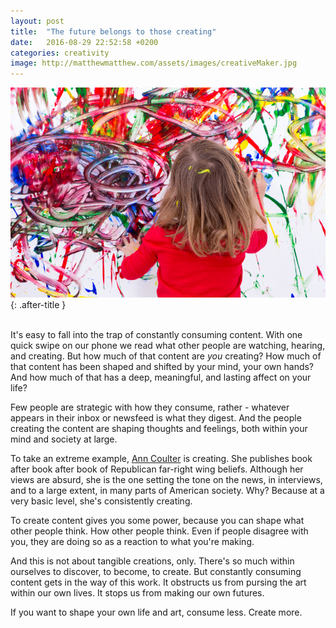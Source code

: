 ```yaml
---
layout: post
title:  "The future belongs to those creating"
date:   2016-08-29 22:52:58 +0200
categories: creativity
image: http://matthewmatthew.com/assets/images/creativeMaker.jpg
---
```


![creative maker](/assets/images/creativeMaker.jpg){: .after-title }
<br/><br/>

It's easy to fall into the trap of constantly consuming content. With one quick swipe on our phone we read what other people are watching, hearing, and creating. But how much of that content are <em>you</em> creating? How much of that content has been shaped and shifted by your mind, your own hands? And how much of that has a deep, meaningful, and lasting affect on your life?

Few people are strategic with how they consume, rather - whatever appears in their inbox or newsfeed is what they digest. And the people creating the content are shaping thoughts and feelings, both within your mind and society at large.

To take an extreme example, [Ann Coulter](https://en.wikipedia.org/wiki/Ann_Coulter) is creating. She publishes book after book after book of Republican far-right wing beliefs. Although her views are absurd, she is the one setting the tone on the news, in interviews, and to a large extent, in many parts of American society. Why? Because at a very basic level, she's consistently creating.

To create content gives you some power, because you can shape what other people think. How other people think. Even if people disagree with you, they are doing so as a reaction to what you're making.

And this is not about tangible creations, only. There's so much within ourselves to discover, to become, to create. But constantly consuming content gets in the way of this work. It obstructs us from pursing the art within our own lives. It stops us from making our own futures.

If you want to shape your own life and art, consume less. Create more.
